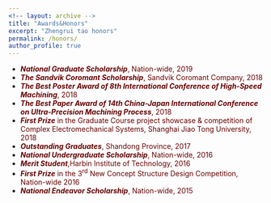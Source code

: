 ```yaml
---
<!-- layout: archive -->
title: "Awards&Honors"
excerpt: "Zhengrui tao honors"
permalink: /honors/
author_profile: true
---
```

* ***<font color="#660000">National Graduate Scholarship</font>***<font color="#660000">, Nation-wide, 2019</font>
* ***<font color="#660000">The Sandvik Coromant Scholarship</font>***<font color="#660000">, Sandvik Coromant Company, 2018</font>
* ***<font color="#660000">The Best Poster Award of 8th International Conference of High-Speed Machining</font>***<font color="#660000">, 2018</font>
* ***<font color="#660000">The Best Paper Award of 14th China-Japan International Conference on Ultra-Precision Machining Process</font>***<font color="#660000">, 2018</font>
* ***<font color="#660000">First Prize</font>*** <font color="#660000">in the Graduate Course project showcase & competition of Complex Electromechanical Systems, Shanghai Jiao Tong University, 2018</font><br>
* ***<font color="#660000">Outstanding Graduates</font>***<font color="#660000">, Shandong Province, 2017</font><br>
* ***<font color="#660000">National Undergraduate Scholarship</font>***<font color="#660000">, Nation-wide, 2016</font><br>
* ***<font color="#660000">Merit Student</font>***<font color="#660000">,Harbin Institute of Technology, 2016</font><br>
* ***<font color="#660000">First Prize</font>*** <font color="#660000">in the 3<sup>rd</sup> New Concept Structure Design Competition, Nation-wide 2016</font><br>
* ***<font color="#660000">National Endeavor Scholarship</font>***<font color="#660000">, Nation-wide, 2015</font>
